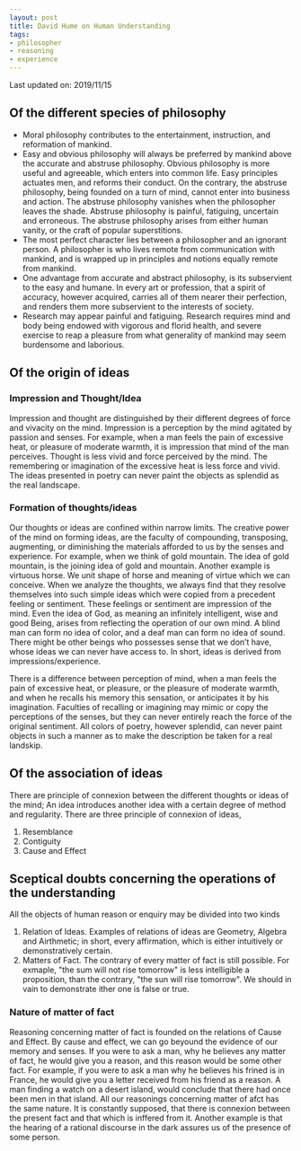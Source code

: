```yaml
---
layout: post
title: David Hume on Human Understanding
tags:
- philosopher
- reasoning
- experience
---
```


Last updated on: 2019/11/15

## Of the different species of philosophy
- Moral philosophy contributes to the entertainment, instruction, and reformation of mankind.
- Easy and obvious philosophy will always be preferred by mankind above the accurate and abstruse philosophy. Obvious philosophy is more useful and agreeable, which enters into common life. Easy principles actuates men, and reforms their conduct. On the contrary, the abstruse philosophy, being founded on a turn of mind, cannot enter into business and action. The abstruse philosophy vanishes when the philosopher leaves the shade. Abstruse philosophy is painful, fatiguing, uncertain and erroneous. The abstruse philosophy arises from either human vanity, or the craft of popular superstitions.
- The most perfect character lies between a philosopher and an ignorant person. A philosopher is who lives remote from communication with mankind, and is wrapped up in principles and notions equally remote from mankind.
- One advantage from accurate and abstract philosophy, is its subservient to the easy and humane. In every art or profession, that a spirit of accuracy, however acquired, carries all of them nearer their perfection, and renders them more subservient to the interests of society.
- Research may appear painful and fatiguing. Research requires mind and body being endowed with vigorous and florid health, and severe exercise to reap a pleasure from what generality of mankind may seem burdensome and laborious.

## Of the origin of ideas

### Impression and Thought/Idea
Impression and thought are distinguished by their different degrees of force and vivacity on the mind. Impression is a perception by the mind agitated by passion and senses. For example, when a man feels the pain of excessive heat, or pleasure of moderate warmth, it is impression that mind of the man perceives. Thought is less vivid and force perceived by the mind. The remembering or imagination of the excessive heat is less force and vivid. The ideas presented in poetry can never paint the objects as splendid as the real landscape.

### Formation of thoughts/ideas
Our thoughts or ideas are confined within narrow limits. The creative power of the mind on forming ideas, are the faculty of compounding, transposing, augmenting, or diminishing the materials afforded to us by the senses and experience. For example, when we think of gold mountain. The idea of gold mountain, is the joining idea of gold and mountain. Another example is virtuous horse. We unit shape of horse and meaning of virtue which we can conceive. When we analyze the thoughts, we always find that they resolve themselves into such simple ideas which were copied from a precedent feeling or sentiment. These feelings or sentiment are impression of the mind. Even the idea of God, as meaning an infinitely intelligent, wise and good Being, arises from reflecting the operation of our own mind. A blind man can form no idea of color, and a deaf man can form no idea of sound. There might be other beings who possesses sense that we don’t have, whose ideas we can never have access to. In short, ideas is derived from impressions/experience.

There is a difference between perception of mind, when a man feels the pain of excessive heat, or pleasure, or the pleasure of moderate warmth, and when he recalls his memory this sensation, or anticipates it by his imagination. Faculties of recalling or imagining may mimic or copy the perceptions of the senses, but they can never entirely reach the force of the original sentiment. All colors of poetry, however splendid, can never paint objects in such  a manner as to make the description be taken for a real landskip.

## Of the association of ideas
There are principle of connexion between the different thoughts or ideas of the mind; An idea introduces another idea with a certain degree of method and regularity. There are three principle of connexion of ideas,
1. Resemblance
2. Contiguity
3. Cause and Effect


## Sceptical doubts concerning the operations of the understanding
All the objects of human reason or enquiry may be divided into two kinds
1. Relation of Ideas. Examples of relations of ideas are Geometry, Algebra and Airthmetic; in short, every affirmation, which is either intuitively or demonstratively certain.
2. Matters of Fact. The contrary of every matter of fact is still possible. For exmaple, "the sum will not rise tomorrow" is less intelligible a proposition, than the contrary, "the sun will rise tomorrow". We should in vain to demonstrate ither one is false or true.

### Nature of matter of fact
Reasoning concerning matter of fact is founded on the relations of Cause and Effect. By cause and effect, we can go beyound the evidence of our memory and senses. If you were to ask a man, why he believes any matter of fact, he would give you a reason, and this reason would be some other fact. For example, if you were to ask a man why he believes his frined is in France, he would give you a letter received from his friend as a reason. A man finding a watch on a desert island, would conclude that there had once been men in that island. All our reasonings concerning matter of afct has the same nature. It is constantly supposed, that there is connexion between the present fact and that which is inffered from it. Another example is that the hearing of a rational discourse in the dark assures us of the presence of some person.

